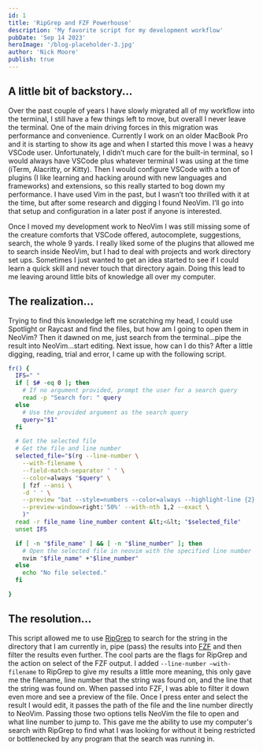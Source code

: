 ```yaml
---
id: 1
title: 'RipGrep and FZF Powerhouse'
description: 'My favorite script for my development workflow'
pubDate: 'Sep 14 2023'
heroImage: '/blog-placeholder-3.jpg'
author: 'Nick Moore'
publish: true
---
```


## A little bit of backstory...

Over the past couple of years I have slowly migrated all of my workflow into the terminal, I still have a few things left to move, but overall I never leave the terminal. One of the main driving forces in this migration was performance and convenience. Currently I work on an older MacBook Pro and it is starting to show its age and when I started this move I was a heavy VSCode user. Unfortunately, I didn’t much care for the built-in terminal, so I would always have VSCode plus whatever terminal I was using at the time (iTerm, Alacritty, or Kitty). Then I would configure VSCode with a ton of plugins (I like learning and hacking around with new languages and frameworks) and extensions, so this really started to bog down my performance. I have used Vim in the past, but I wasn’t too thrilled with it at the time, but after some research and digging I found NeoVim. I’ll go into that setup and configuration in a later post if anyone is interested.

Once I moved my development work to NeoVim I was still missing some of the creature comforts that VSCode offered, autocomplete, suggestions, search, the whole 9 yards. I really liked some of the plugins that allowed me to search inside NeoVim, but I had to deal with projects and work directory set ups. Sometimes I just wanted to get an idea started to see if I could learn a quick skill and never touch that directory again. Doing this lead to me leaving around little bits of knowledge all over my computer.

## The realization...

Trying to find this knowledge left me scratching my head, I could use Spotlight or Raycast and find the files, but how am I going to open them in NeoVim? Then it dawned on me, just search from the terminal…pipe the result into NeoVim…start editing. Next issue, how can I do this? After a little digging, reading, trial and error, I came up with the following script.

```bash
fr() {
  IFS=" "
  if [ $# -eq 0 ]; then
    # If no argument provided, prompt the user for a search query
    read -p "Search for: " query
  else
    # Use the provided argument as the search query
    query="$1"
  fi

  # Get the selected file
  # Get the file and line number
  selected_file="$(rg --line-number \
    --with-filename \
    --field-match-separator ' ' \
    --color=always "$query" \
    | fzf --ansi \
    -d ' ' \
    --preview "bat --style=numbers --color=always --highlight-line {2} {1}" \
    --preview-window=right:'50%' --with-nth 1,2 --exact \
    )"
  read -r file_name line_number content &lt;<&lt; "$selected_file"
  unset IFS

  if [ -n "$file_name" ] && [ -n "$line_number" ]; then
    # Open the selected file in neovim with the specified line number
    nvim "$file_name" +"$line_number"
  else
    echo "No file selected."
  fi

}

```

## The resolution...
This script allowed me to use [RipGrep](https://github.com/BurntSushi/ripgrep) to search for the string in the directory that I am currently in, pipe (pass) the results into [FZF](https://github.com/junegunn/fzf) and then filter the results even further. The cool parts are the flags for RipGrep and the action on select of the FZF output. I added `--line-number –with-filename` to RipGrep to give my results a little more meaning, this only gave me the filename, line number that the string was found on, and the line that the string was found on. When passed into FZF, I was able to filter it down even more and see a preview of the file. Once I press enter and select the result I would edit, it passes the path of the file and the line number directly to NeoVim. Passing those two options tells NeoVim the file to open and what line number to jump to. This gave me the ability to use my computer's search with RipGrep to find what I was looking for without it being restricted or bottlenecked by any program that the search was running in.
